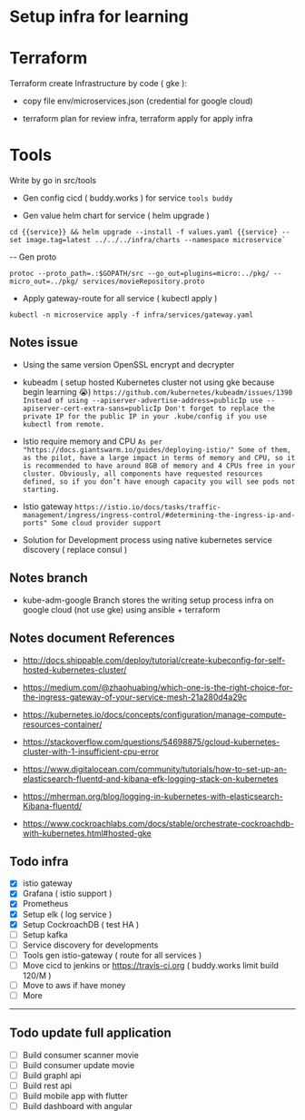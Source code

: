 # Setup infra for learning

# Terraform

Terraform create Infrastructure by code ( gke ):

- copy file env/microservices.json (credential for google cloud)

- terraform plan for review infra, terraform apply for apply infra


# Tools

Write by go in src/tools

- Gen config cicd ( buddy.works ) for service `tools buddy`

- Gen value helm chart for service ( helm upgrade )
```shell script
cd {{service}} && helm upgrade --install -f values.yaml {{service} --set image.tag=latest ../../../infra/charts --namespace microservice`
```

-- Gen proto
```shell script
protoc --proto_path=.:$GOPATH/src --go_out=plugins=micro:../pkg/ --micro_out=../pkg/ services/movieRepository.proto
```

- Apply gateway-route for all service ( kubectl apply )
```shell script
kubectl -n microservice apply -f infra/services/gateway.yaml
```

## Notes issue

- Using the same version OpenSSL encrypt and decrypter
- kubeadm ( setup hosted Kubernetes cluster not using gke because begin learning 😭)
`https://github.com/kubernetes/kubeadm/issues/1390
Instead of using --apiserver-advertise-address=publicIp use --apiserver-cert-extra-sans=publicIp
Don't forget to replace the private IP for the public IP in your .kube/config if you use kubectl from remote.`

- Istio require memory and CPU
`As per "https://docs.giantswarm.io/guides/deploying-istio/"
Some of them, as the pilot, have a large impact in terms of memory and CPU, so it is recommended to have around 8GB of memory and 4 CPUs free in your cluster. Obviously, all components have requested resources defined, so if you don’t have enough capacity you will see pods not starting.`

- Istio gateway
`https://istio.io/docs/tasks/traffic-management/ingress/ingress-control/#determining-the-ingress-ip-and-ports"
Some cloud provider support `

- Solution for Development process using native kubernetes service discovery ( replace consul )

## Notes branch
- kube-adm-google
Branch stores the writing setup process infra on google cloud (not use gke) using ansible + terraform


## Notes document References

- http://docs.shippable.com/deploy/tutorial/create-kubeconfig-for-self-hosted-kubernetes-cluster/

- https://medium.com/@zhaohuabing/which-one-is-the-right-choice-for-the-ingress-gateway-of-your-service-mesh-21a280d4a29c

- https://kubernetes.io/docs/concepts/configuration/manage-compute-resources-container/

- https://stackoverflow.com/questions/54698875/gcloud-kubernetes-cluster-with-1-insufficient-cpu-error

- https://www.digitalocean.com/community/tutorials/how-to-set-up-an-elasticsearch-fluentd-and-kibana-efk-logging-stack-on-kubernetes

- https://mherman.org/blog/logging-in-kubernetes-with-elasticsearch-Kibana-fluentd/

- https://www.cockroachlabs.com/docs/stable/orchestrate-cockroachdb-with-kubernetes.html#hosted-gke

## Todo infra
- [x] istio gateway
- [x] Grafana ( istio support )
- [x] Prometheus
- [x] Setup elk ( log service )
- [x] Setup CockroachDB ( test HA )
- [ ] Setup kafka
- [ ] Service discovery for developments
- [ ] Tools gen istio-gateway ( route for all services )
- [ ] Move cicd to jenkins or https://travis-ci.org ( buddy.works limit build 120/M )
- [ ] Move to aws if have money
- [ ] More
------------------------
## Todo update full application
- [ ] Build consumer scanner movie
- [ ] Build consumer update movie
- [ ] Build graphl api
- [ ] Build rest api
- [ ] Build mobile app with flutter
- [ ] Build dashboard with angular
